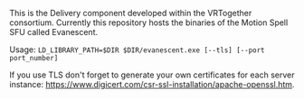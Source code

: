 This is the Delivery component developed within the VRTogether consortium. Currently this repository hosts the binaries of the Motion Spell SFU called Evanescent.

Usage: ```LD_LIBRARY_PATH=$DIR $DIR/evanescent.exe [--tls] [--port port_number]```

If you use TLS don't forget to generate your own certificates for each server instance: https://www.digicert.com/csr-ssl-installation/apache-openssl.htm.
